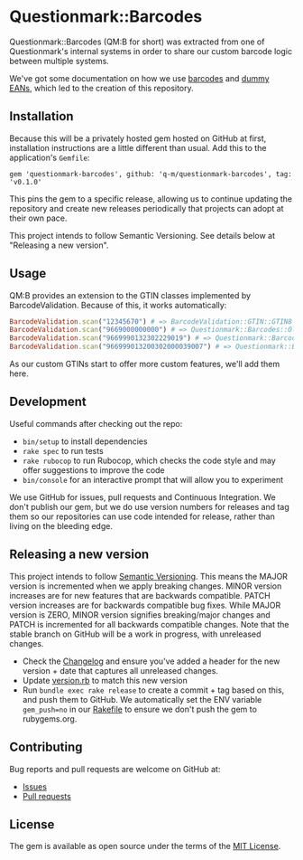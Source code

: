 # Questionmark::Barcodes

Questionmark::Barcodes (QM:B for short) was extracted from one of Questionmark's internal systems in order to share our custom barcode logic between multiple systems.

We've got some documentation on how we use [barcodes](./doc/barcodes.md) and [dummy EANs](./doc/dummy-eans.md), which led to the creation of this repository.

## Installation

Because this will be a privately hosted gem hosted on GitHub at first, installation instructions are a little different than usual. Add this to the application's `Gemfile`:

    gem 'questionmark-barcodes', github: 'q-m/questionmark-barcodes', tag: 'v0.1.0'

This pins the gem to a specific release, allowing us to continue updating the repository and create new releases periodically that projects can adopt at their own pace.

This project intends to follow Semantic Versioning. See details below at "Releasing a new version".

## Usage

QM:B provides an extension to the GTIN classes implemented by BarcodeValidation. Because of this, it works automatically:

```ruby
BarcodeValidation.scan("12345670") # => BarcodeValidation::GTIN::GTIN8
BarcodeValidation.scan("9669000000000") # => Questionmark::Barcodes::OldDummyGTIN
BarcodeValidation.scan("9669990132302229019") # => Questionmark::Barcodes::DummyGTIN
BarcodeValidation.scan("966999013200302000039007") # => Questionmark::Barcodes::FallbackDummyGTIN
```

As our custom GTINs start to offer more custom features, we'll add them here.

## Development

Useful commands after checking out the repo:

- `bin/setup` to install dependencies
- `rake spec` to run tests
- `rake rubocop` to run Rubocop, which checks the code style and may offer suggestions to improve the code
- `bin/console` for an interactive prompt that will allow you to experiment

We use GitHub for issues, pull requests and Continuous Integration. We don't publish our gem, but we do use version numbers for releases and tag them so our repositories can use code intended for release, rather than living on the bleeding edge.

## Releasing a new version

This project intends to follow [Semantic Versioning](https://semver.org/). This means the MAJOR version is incremented when we apply breaking changes. MINOR version increases are for new features that are backwards compatible. PATCH version increases are for backwards compatible bug fixes. While MAJOR version is ZERO, MINOR version signifies breaking/major changes and PATCH is incremented for all backwards compatible changes. Note that the stable branch on GitHub will be a work in progress, with unreleased changes.

- Check the [Changelog](./CHANGELOG.md) and ensure you've added a header for the new version + date that captures all unreleased changes.
- Update [version.rb](./lib/questionmark/barcodes/version.rb) to match this new version
- Run `bundle exec rake release` to create a commit + tag based on this, and push them to GitHub. We automatically set the ENV variable `gem_push=no` in our [Rakefile](./Rakefile) to ensure we don't push the gem to rubygems.org.

## Contributing

Bug reports and pull requests are welcome on GitHub at:

- [Issues](https://github.com/q-m/questionmark-barcodes/issues)
- [Pull requests](https://github.com/q-m/questionmark-barcodes/pulls)

## License

The gem is available as open source under the terms of the [MIT License](https://opensource.org/licenses/MIT).

